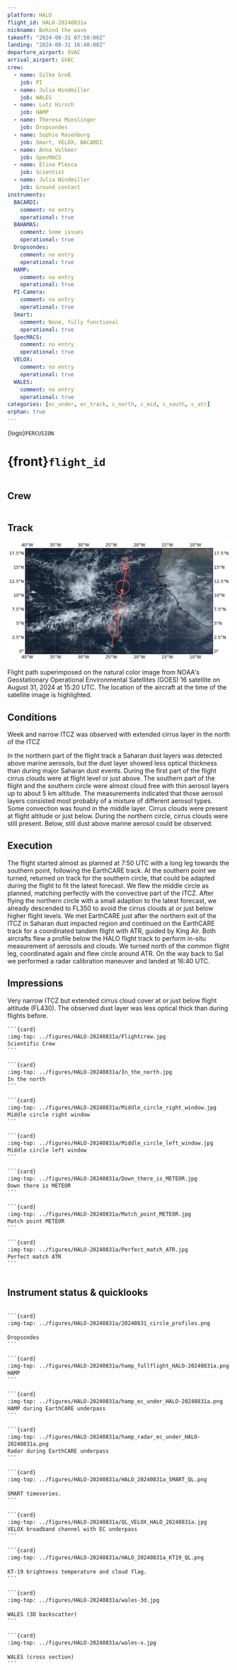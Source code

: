```yaml
---
platform: HALO
flight_id: HALO-20240831a
nickname: Behind the wave
takeoff: "2024-08-31 07:50:00Z"
landing: "2024-08-31 16:40:00Z"
departure_airport: GVAC
arrival_airport: GVAC
crew:
  - name: Silke Groß
    job: PI
  - name: Julia Windmiller
    job: WALES
  - name: Lutz Hirsch
    job: HAMP
  - name: Theresa Mieslinger
    job: Dropsondes
  - name: Sophie Rosenburg
    job: Smart, VELOX, BACARDI
  - name: Anna Volkmer
    job: SpecMACS
  - name: Elina Plesca
    job: Scientist
  - name: Julia Windmiller
    job: Ground contact
instruments:
  BACARDI:
    comment: no entry
    operational: true
  BAHAMAS:
    comment: Some issues
    operational: true
  Dropsondes:
    comment: no entry
    operational: true
  HAMP:
    comment: no entry
    operational: true
  PI-Camera:
    comment: no entry
    operational: true
  Smart:
    comment: None, fully functional
    operational: true
  SpecMACS:
    comment: no entry
    operational: true
  VELOX:
    comment: no entry
    operational: true
  WALES:
    comment: no entry
    operational: true
categories: [ec_under, ec_track, c_north, c_mid, c_south, c_atr]
orphan: true
---
```


{logo}`PERCUSION`

# {front}`flight_id`

```{badges}
```

## Crew

```{crew-list}
```

## Track

![track](../figures/HALO-20240831a/HALO-20240831a-track.jpeg) 

Flight path superimposed on the natural color image from NOAA's Geostationary Operational Environmental Satellites (GOES) 16 satellite on August 31, 2024 at 15:20 UTC. The location of the aircraft at the time of the satellite image is highlighted.

## Conditions

Week and narrow ITCZ was observed with extended cirrus layer in the north of the ITCZ

In the northern part of the flight track a Saharan dust layers was detected above marine aerosols, but the dust layer showed less optical thickness than during major Saharan dust events. During the first part of the flight cirrus clouds were at flight level or just above. The southern part of the flight and the southern circle were almost cloud free with thin aerosol layers up to about 5 km altitude. The measurements indicated that those aerosol layers consisted most probably of a mixture of different aerosol types. Some convection was found in the middle layer. Cirrus clouds were present at flight altitude or just below. During the northern circle, cirrus clouds were still present. Below, still dust above marine aerosol could be observed.


## Execution

The flight started almost as planned at 7:50 UTC with a long leg towards the southern point, following the EarthCARE track. At the southern point we turned, returned on track for the southern circle, that could be adapted during the flight to fit the latest forecast. We flew the middle circle as planned, matching perfectly with the convective part of the ITCZ. After flying the northern circle with a small adaption to the latest forecast, we already descended to FL350 to avoid the cirrus clouds at or just below higher flight levels. We met EarthCARE just after the northern exit of the ITCZ in Saharan dust impacted region and continued on the EarthCARE track for a coordinated tandem flight with ATR, guided by King Air. Both aircrafts flew a profile below the HALO flight track to perform in-situ measurement of aerosols and clouds. We turned north of the common flight leg, coordinated again and flew circle around ATR. On the way back to Sal we performed a radar calibration maneuver and landed at 16:40 UTC.

## Impressions

Very narrow ITCZ but extended cirrus cloud cover at or just below flight altitude (FL430). The observed dust layer was less optical thick than during flights before.



````{card-carousel} 2
```{card}
:img-top: ../figures/HALO-20240831a/Flightcrew.jpg
Scientific Crew
```

```{card}
:img-top: ../figures/HALO-20240831a/In_the_north.jpg
In the north
```

```{card}
:img-top: ../figures/HALO-20240831a/Middle_circle_right_window.jpg
Middle circle right window
```

```{card}
:img-top: ../figures/HALO-20240831a/Middle_circle_left_window.jpg
Middle circle left window
```

```{card}
:img-top: ../figures/HALO-20240831a/Down_there_is_METEOR.jpg
Down there is METEOR
```

```{card}
:img-top: ../figures/HALO-20240831a/Match_point_METEOR.jpg
Match point METEOR
```

```{card}
:img-top: ../figures/HALO-20240831a/Perfect_match_ATR.jpg
Perfect match ATR
```


````

## Instrument status & quicklooks

```{instrument-table}
```

````{card-carousel} 2
```{card}
:img-top: ../figures/HALO-20240831a/20240831_circle_profiles.png

Dropsondes
```

```{card}
:img-top: ../figures/HALO-20240831a/hamp_fullflight_HALO-20240831a.png
HAMP 
```

```{card}
:img-top: ../figures/HALO-20240831a/hamp_ec_under_HALO-20240831a.png
HAMP during EarthCARE underpass
```

```{card}
:img-top: ../figures/HALO-20240831a/hamp_radar_ec_under_HALO-20240831a.png
Radar during EarthCARE underpass
```

```{card}
:img-top: ../figures/HALO-20240831a/HALO_20240831a_SMART_QL.png

SMART timeseries.
```

```{card}
:img-top: ../figures/HALO-20240831a/QL_VELOX_HALO_20240831a.jpg
VELOX broadband channel with EC underpass
```

```{card}
:img-top: ../figures/HALO-20240831a/HALO_20240831a_KT19_QL.png

KT-19 brightness temperature and cloud flag.
```

```{card}
:img-top: ../figures/HALO-20240831a/wales-3d.jpg

WALES (3D backscatter)
```

```{card}
:img-top: ../figures/HALO-20240831a/wales-x.jpg

WALES (cross section)
```

````
